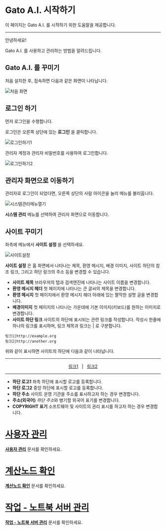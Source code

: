 # Gato A.I. 시작하기

이 페이지는 Gato A.I. 를 시작하기 위한 도움말을 제공합니다.

----

안녕하세요!

Gato A.I. 를 사용하고 관리하는 방법을 알려드립니다.



## Gato A.I. 를 꾸미기

처음 설치한 후, 접속하면 다음과 같은 화면이 나타납니다.

![처음 화면](https://files.readme.io/6d2c57a-Setup1.png)

## 로그인 하기

먼저 로그인을 수행합니다.

로그인은 오른쪽 상단에 있는 **로그인** 을 클릭합니다. 

![로그인하기1](https://files.readme.io/b0b7343-Setup2.png)

관리자 계정과 관리자 비밀번호를 사용하여 로그인합니다.

![로그인하기2](https://files.readme.io/1b62f4c-Setup3.png)


## 관리자 화면으로 이동하기

관리자로 로그인이 되었다면, 오른쪽 상단의 사람 아이콘을 눌러 메뉴를 불러옵니다.

![시스템관리메뉴열기](https://files.readme.io/5aad244-Setup4.png)

**시스템 관리** 메뉴를 선택하여 관리자 화면으로 이동합니다.


## 사이트 꾸미기

좌측에 메뉴에서 **사이트 설정** 을 선택하세요.

![사이트설정](https://files.readme.io/b6229da-Setup5.png)

**사이트 설정** 은 홈 화면에서 나타나는 제목, 환영 메시지, 배경 이미지, 사이트 하단의 참조 링크, 그리고 하단 링크의 주소 등을 변경할 수 있습니다.


* **사이트 제목** 브라우저의 탭과 검색엔진에 나타나는 사이트 이름을 변경합니다.
* **환영 메시지 헤더** 첫 페이지에 나타나는 큰 글씨의 제목을 변경합니다.
* **환영 메시지** 첫 페이지에서 환영 메시지 헤더 아래에 있는 짤막한 설명 글을 변경합니다.
* **배경이미지** 첫 페이지의 나타나는 가운데에 기본 이미지(키보드)를 원하는 이미지로 변경합니다.
* **사이트 하단 링크** 사이트의 하단에 표시되는 관련 링크를 작성합니다.
  작성시 한줄에 하나의 링크를 표시하며, 링크 제목과 링크는 | 로 구분합니다.
  
  
```text
링크1|http://example.org
링크2|http://another.org
```

 위와 같이 표시하면 사이트의 하단에 다음과 같이 나타납니다.

---
<div align=center><a href="http://example.org">링크1</a> &nbsp; | &nbsp; <a href="http://another.org">링크2</a></div>

---

* **하단 로고1** 좌측 하단에 표시할 로고를 등록합니다.
* **하단 로그2** 중앙 하단에 표시할 로고를 등록합니다.
* **하단 주소** 사이트 운영 기관을 주소를 표시하고자 하는 경우 변경합니다.
* **주소(외국어)** *하단 주소*와 병기할 외국어 표기를 변경합니다.
* **COPYRIGHT 표기** 소프트웨어 및 사이트의 권리 표시를 하고자 하는 경우 변경합니다.


# [사용자 관리](./User.md)

**[사용자 관리](./User.md)** 문서를 확인하세요.


# [계산노드 확인](./Monitoring.md)

**[계산노드 확인](./Monitoring.md)** 문서를 확인하세요.


# [작업 - 노트북 서버 관리](./Notebooks.md)

**[작업 - 노트북 서버 관리](./Notebooks.md)** 문서를 확인하세요.

